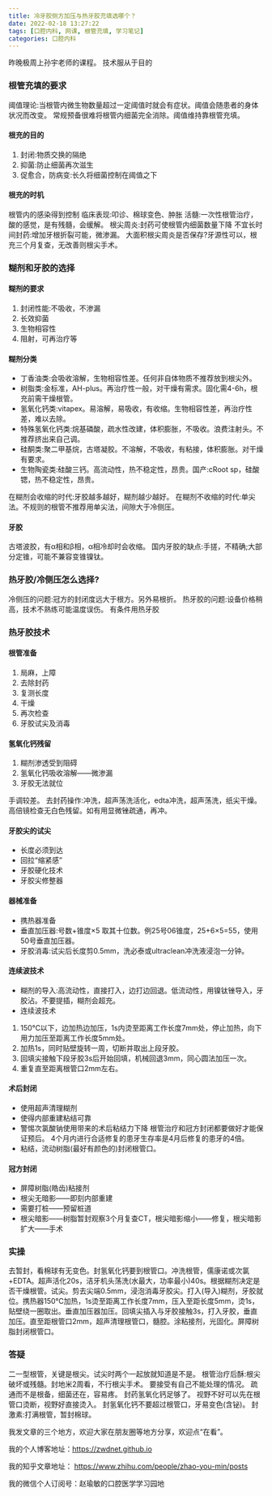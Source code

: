 ```yaml
---
title: 冷牙胶侧方加压与热牙胶充填选哪个？
date: 2022-02-18 13:27:22
tags: [口腔内科, 网课, 根管充填, 学习笔记]
categories: 口腔内科
---
```

昨晚极周上孙宇老师的课程。
技术服从于目的
### 根管充填的要求
阈值理论:当根管内微生物数量超过一定阈值时就会有症状。阈值会随患者的身体状况而改变。
常规预备很难将根管内细菌完全消除。阈值维持靠根管充填。
#### 根充的目的
1. 封闭:物质交换的隔绝
2. 抑菌:防止细菌再次滋生
3. 促愈合，防病变:长久将细菌控制在阈值之下

#### 根充的时机
根管内的感染得到控制
临床表现:叩诊、棉球变色、肿胀
活髓:一次性根管治疗，酸的感觉，是有残髓，会缓解。
根尖周炎:封药可使根管内细菌数量下降
不宜长时间封药:增加牙根折裂可能，微渗漏。
大面积根尖周炎是否保存?牙源性可以，根充三个月复查，无改善则根尖手术。

### 糊剂和牙胶的选择
#### 糊剂的要求
1. 封闭性能:不吸收，不渗漏
2. 长效抑菌
3. 生物相容性
4. 阻射，可再治疗等

#### 糊剂分类
- 丁香油类:会吸收溶解，生物相容性差。任何非自体物质不推荐放到根尖外。
- 树脂类:金标准，AH-plus。再治疗性一般，对干燥有需求。固化需4-6h，根充前需干燥根管。
- 氢氧化钙类:vitapex。易溶解，易吸收，有收缩。生物相容性差，再治疗性差，难以去除。
- 特殊氢氧化钙类:烷基磷酸，疏水性改建，体积膨胀，不吸收。浪费注射头。不推荐挤出来自己调。
- 硅酮类:聚二甲基烷，古塔凝胶。不溶解，不吸收，有粘接，体积膨胀。对干燥有要求。
- 生物陶瓷类:硅酸三钙。高流动性，热不稳定性，昂贵。国产:cRoot sp，硅酸锶，热不稳定性，昂贵。

在糊剂会收缩的时代:牙胶越多越好，糊剂越少越好。
在糊剂不收缩的时代:单尖法。不规则的根管不推荐用单尖法，间隙大于冷侧压。

#### 牙胶
古塔波胶，有α相和β相，α相冷却时会收缩。
国内牙胶的缺点:手搓，不精确;大部分定锥，可能不兼容变锥镍钛。

### 热牙胶/冷侧压怎么选择?
冷侧压的问题:冠方的封闭度远大于根方。另外易根折。
热牙胶的问题:设备价格稍高，技术不熟练可能温度误伤。
有条件用热牙胶

### 热牙胶技术
#### 根管准备
1. 局麻，上障
2. 去除封药
3. 复测长度
4. 干燥
5. 再次检查
6. 牙胶试尖及消毒

#### 氢氧化钙残留
1. 糊剂渗透受到阻碍
2. 氢氧化钙吸收溶解——微渗漏
3. 牙胶无法就位

手调较差。
去封药操作:冲洗，超声荡洗活化，edta冲洗，超声荡洗，纸尖干燥。高倍镜检查无白色残留。如有用显微锉疏通，再冲。

#### 牙胶尖的试尖
- 长度必须到达
- 回拉“缩紧感”
- 牙胶硬化技术
- 牙胶尖修整器

#### 器械准备
- 携热器准备
- 垂直加压器:号数+锥度×5 取其十位数。例25号06锥度，25+6×5=55，使用50号垂直加压器。
- 牙胶消毒:试尖后长度剪0.5mm，洗必泰或ultraclean冲洗液浸泡一分钟。

#### 连续波技术
- 糊剂的导入:高流动性，直接打入，边打边回退。低流动性，用镍钛锉导入，牙胶沾。不要提插，糊剂会超充。
- 连续波技术
1. 150℃以下，边加热边加压，1s内烫至距离工作长度7mm处，停止加热，向下用力加压至距离工作长度5mm处。
2. 加热1s，同时贴壁旋转一周，切断并取出上段牙胶。
3. 回填尖接触下段牙胶3s后开始回填，机械回退3mm，同心圆法加压一次。
4. 重复直至距离根管口2mm左右。

#### 术后封闭
- 使用超声清理糊剂
- 使得内部重建粘结可靠
- 警惕次氯酸钠使用带来的术后粘结力下降
根管治疗和冠方封闭都要做好才能保证预后。
4个月内进行合适修复的患牙生存率是4月后修复的患牙的4倍。
- 粘结，流动树脂(最好有颜色的)封闭根管口。

#### 冠方封闭
- 屏障树脂(皓齿)粘接剂
- 根尖无暗影——即刻内部重建
- 需要打桩——预留桩道
- 根尖暗影——树脂暂封观察3个月复查CT，根尖暗影缩小——修复，根尖暗影扩大——手术

### 实操
去暂封，看棉球有无变色。封氢氧化钙要到根管口。冲洗根管，儒康诺或次氯+EDTA。超声活化20s，洁牙机头荡洗(水最大，功率最小)40s。根据糊剂决定是否干燥根管。试尖。剪去尖端0.5mm，浸泡消毒牙胶尖。打入(导入)糊剂，牙胶就位。携热器150℃加热，1s烫至距离工作长度7mm，压入至距长度5mm，烫1s，贴壁绕一圈取出。垂直加压器加压。回填尖插入与牙胶接触3s，打入牙胶，垂直加压。直至距根管口2mm，超声清理根管口，髓腔。涂粘接剂，光固化。屏障树脂封闭根管口。

### 答疑
二一型根管，关键是根尖。试尖时两个一起放就知道是不是。
根管治疗后酥:根尖破坏或残髓。封地米2周看，不行根尖手术。
要接受有自己不能处理的情况。
疏通而不是根备，细菌还在，容易疼。
封药氢氧化钙足够了。
视野不好可以先在根管口烫断，视野好直接烫入。
封氢氧化钙不要超过根管口，牙易变色(含铋)。
封激素:打满根管，暂封棉球。



我发文章的三个地方，欢迎大家在朋友圈等地方分享，欢迎点“在看”。

我的个人博客地址：https://zwdnet.github.io

我的知乎文章地址： https://www.zhihu.com/people/zhao-you-min/posts

我的微信个人订阅号：赵瑜敏的口腔医学学习园地
